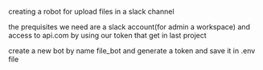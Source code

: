 creating a robot for upload files in a slack channel

the prequisites we need are a slack account(for admin a workspace) and access to api.com by using our token that get in last project

create a new bot by name file_bot and generate a token and save it in .env file
